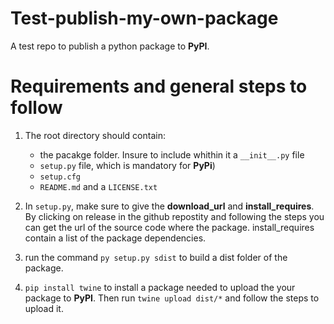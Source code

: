 # Test-publish-my-own-package

A test repo to publish a python package to **PyPI**.

# Requirements and general steps to follow

1. The root directory should contain: 
    - the pacakge folder. Insure to include whithin it a `__init__.py` file
    - `setup.py` file, which is mandatory for **PyPi**)
    - `setup.cfg`
    - `README.md` and a `LICENSE.txt`


2. In `setup.py`, make sure to give the **download_url** and **install_requires**. By clicking on release in the github repostity and following the steps you can get the url of the source code where the package. install_requires contain a list of the package dependencies.

3. run the command `py setup.py sdist` to build a dist folder of the package.

4. `pip install twine` to install a package needed to upload the your package to **PyPI**. Then run `twine upload dist/*` and follow the steps to upload it.


